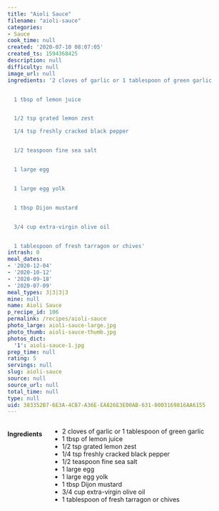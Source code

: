 ```yaml
---
title: "Aioli Sauce"
filename: "aioli-sauce"
categories:
- Sauce
cook_time: null
created: '2020-07-10 08:07:05'
created_ts: 1594368425
description: null
difficulty: null
image_url: null
ingredients: '2 cloves of garlic or 1 tablespoon of green garlic


  1 tbsp of lemon juice


  1/2 tsp grated lemon zest

  1/4 tsp freshly cracked black pepper


  1/2 teaspoon fine sea salt


  1 large egg


  1 large egg yolk


  1 tbsp Dijon mustard


  3/4 cup extra-virgin olive oil


  1 tablespoon of fresh tarragon or chives'
intrash: 0
meal_dates:
- '2020-12-04'
- '2020-10-12'
- '2020-09-18'
- '2020-07-09'
meal_types: 3|3|3|3
mine: null
name: Aioli Sauce
p_recipe_id: 106
permalink: /recipes/aioli-sauce
photo_large: aioli-sauce-large.jpg
photo_thumb: aioli-sauce-thumb.jpg
photos_dict:
  '1': aioli-sauce-1.jpg
prep_time: null
rating: 5
servings: null
slug: aioli-sauce
source: null
source_url: null
total_time: null
type: null
uid: 383352B7-6E3A-4CB7-A36E-EA826E3E00AB-631-0003169816AA6155
---
```

<div class="large-8 medium-7 columns" id="writeup">	</div><!-- #writeup -->
</div><!-- #row-one -->
<div class="row" id="row-two">	<div class="medium-4 small-5 columns" id="ingredients"><h4>Ingredients</h4><div class="box box-ingredients content"><ul>
<li>2 cloves of garlic or 1 tablespoon of green garlic</li>
<li>1 tbsp of lemon juice</li>
<li>1/2 tsp grated lemon zest</li>
<li>1/4 tsp freshly cracked black pepper</li>
<li>1/2 teaspoon fine sea salt</li>
<li>1 large egg</li>
<li>1 large egg yolk</li>
<li>1 tbsp Dijon mustard</li>
<li>3/4 cup extra-virgin olive oil</li>
<li>1 tablespoon of fresh tarragon or chives</li>
</ul>
</div>	</div>	<div class="medium-6 small-7 columns" id="directions">	</div>